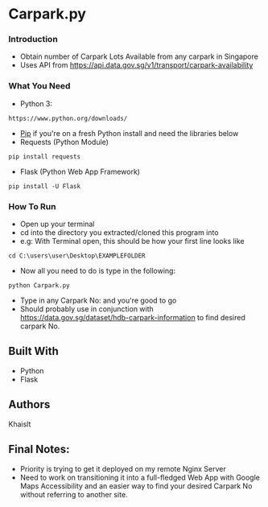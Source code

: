 # Carpark.py


### Introduction

* Obtain number of Carpark Lots Available from any carpark in Singapore 
* Uses API from https://api.data.gov.sg/v1/transport/carpark-availability 


### What You Need
* Python 3:

```
https://www.python.org/downloads/
```
* [Pip](https://pip.pypa.io/en/stable/quickstart/) if you're on a fresh Python install and need the libraries below
* Requests (Python Module)

```
pip install requests
```
* Flask (Python Web App Framework)

```
pip install -U Flask
```

### How To Run
* Open up your terminal
* cd into the directory you extracted/cloned this program into
* e.g: With Terminal open, this should be how your first line looks like

```
cd C:\users\user\Desktop\EXAMPLEFOLDER
```
* Now all you need to do is type in the following:
```
python Carpark.py
```
* Type in any Carpark No: and you're good to go
* Should probably use in conjunction with https://data.gov.sg/dataset/hdb-carpark-information to find desired carpark No.


## Built With

* Python
* Flask


## Authors

Khaislt

## Final Notes:
* Priority is trying to get it deployed on my remote Nginx Server
* Need to work on transitioning it into a full-fledged Web App with Google Maps Accessibility and an easier way to find your desired Carpark No without referring to another site.
